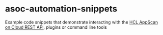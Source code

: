 # asoc-automation-snippets
Example code snippets that demonstrate interacting with the [HCL AppScan on Cloud REST API](https://cloud.appscan.com/swagger/ui/index), plugins or command line tools
